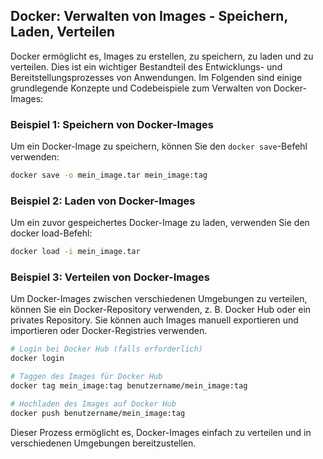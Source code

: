 ## Docker: Verwalten von Images - Speichern, Laden, Verteilen

Docker ermöglicht es, Images zu erstellen, zu speichern, zu laden und zu verteilen. Dies ist ein wichtiger Bestandteil des Entwicklungs- und Bereitstellungsprozesses von Anwendungen. Im Folgenden sind einige grundlegende Konzepte und Codebeispiele zum Verwalten von Docker-Images:

### Beispiel 1: Speichern von Docker-Images

Um ein Docker-Image zu speichern, können Sie den `docker save`-Befehl verwenden:

```bash
docker save -o mein_image.tar mein_image:tag
```

### Beispiel 2: Laden von Docker-Images
Um ein zuvor gespeichertes Docker-Image zu laden, verwenden Sie den docker load-Befehl:

```bash
docker load -i mein_image.tar
```

### Beispiel 3: Verteilen von Docker-Images
Um Docker-Images zwischen verschiedenen Umgebungen zu verteilen, können Sie ein Docker-Repository verwenden, z. B. Docker Hub oder ein privates Repository. Sie können auch Images manuell exportieren und importieren oder Docker-Registries verwenden.

```bash
# Login bei Docker Hub (falls erforderlich)
docker login

# Taggen des Images für Docker Hub
docker tag mein_image:tag benutzername/mein_image:tag

# Hochladen des Images auf Docker Hub
docker push benutzername/mein_image:tag
```
Dieser Prozess ermöglicht es, Docker-Images einfach zu verteilen und in verschiedenen Umgebungen bereitzustellen.
